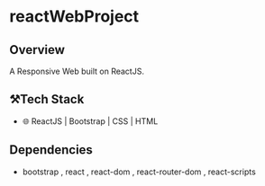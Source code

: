 # reactWebProject

## Overview

A Responsive Web built on ReactJS.


## ⚒️Tech Stack

- 🌐 ReactJS | Bootstrap | CSS | HTML


## Dependencies 

- bootstrap , react , react-dom , react-router-dom , react-scripts





